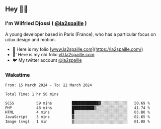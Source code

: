 ## Hey 👋🏾
### I'm Wilfried Djossi ( <a href="https://twitter.com/la2spaille/" target="_blank">@la2spaille</a> )
A young developer based in Paris (France), who has a particular focus on ui/ux design and motion.

- 🎨 Here is my folio [www.la2spaille.com](https://la2spaille.com/)
- 🎨' Here is my old folio [v0.la2spaille.com](https://v0.la2spaille.com/)
- 🐦 My twitter account [@la2spaille](https://twitter.com/la2spaille/)

### Wakatime
<!--START_SECTION:waka-->

```txt
From: 15 March 2024 - To: 22 March 2024

Total Time: 1 hr 56 mins

SCSS          59 mins         ████████████▓░░░░░░░░░░░░   50.69 %
PHP           48 mins         ██████████▒░░░░░░░░░░░░░░   41.74 %
HTML          4 mins          █░░░░░░░░░░░░░░░░░░░░░░░░   03.80 %
JavaScript    3 mins          ▓░░░░░░░░░░░░░░░░░░░░░░░░   02.65 %
Image (svg)   1 min           ▒░░░░░░░░░░░░░░░░░░░░░░░░   01.08 %
```

<!--END_SECTION:waka-->
<!--
**la2spaille/la2spaille** is a ✨ _special_ ✨ repository because its `README.md` (this file) appears on your GitHub profile.

Here are some ideas to get you started:

- 🔭 I’m currently working on ...
- 🌱 I’m currently learning ...
- 👯 I’m looking to collaborate on ...
- 🤔 I’m looking for help with ...
- 💬 Ask me about ...
- 📫 How to reach me: ...
- 😄 Pronouns: ...
- ⚡ Fun fact: ...
-->
